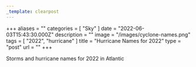 ```yaml
---
_template: clearpost
---
```



+++
aliases = ""
categories = [ "Sky" ]
date = "2022-06-03T15:43:30.000Z"
description = ""
image = "/images/cyclone-names.png"
tags = [ "2022", "hurricane" ]
title = "Hurricane Names for 2022"
type = "post"
url = ""
+++


Storms and hurricane names for 2022 in Atlantic 
